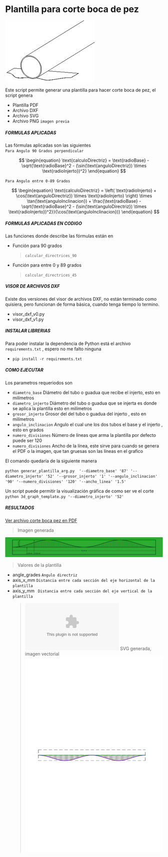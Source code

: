 # Plantilla para corte boca de pez

![image](screenshot/aplicando_plantilla.gif)

Este script permite generar una plantilla para hacer corte boca de pez, el script genera

- Plantilla PDF
- Archivo DXF
- Archivo SVG
- Archivo PNG `imagen previa`

##### FORMULAS APLICADAS

Las fórmulas aplicadas son las siguientes  
`Para Angulo 90 Grados perpendicular 
`

$$
\begin{equation}
\text{calculoDirectriz} = \text{radioBase} - \sqrt{\text{radioBase}^2 - (\sin(\text{anguloDirectriz}) \times \text{radioInjerto})^2}
\end{equation}
$$

`Para Angulo entre 0-89 Grados  
`

$$
\begin{equation}
\text{calculoDirectriz} = \left( \text{radioInjerto} + \cos(\text{anguloDirectriz}) \times \text{radioInjerto} \right) \times \tan(\text{anguloInclinacion}) + \frac{\text{radioBase} - \sqrt{\text{radioBase}^2 - (\sin(\text{anguloDirectriz}) \times \text{radioInjerto})^2}}{\cos(\text{anguloInclinacion})}
\end{equation}
$$

##### FORMULAS APLICADAS EN CODIGO

Las funciones donde describe las fórmulas están en

- Función para 90 grados
  > `calcular_directrices_90`
- Función para entre 0 y 89 grados
  > `calcular_directrices_45`

##### VISOR DE ARCHIVOS DXF

Existe dos versiones del visor de archivos DXF, no están terminado como quisiera, pero funcionan de forma básica, cuando tenga tiempo lo termino.

- visor_dxf_v0.py
- visor_dxf_v1.py

##### INSTALAR LIBRERIAS

Para poder instalar la dependencia de Python está el archivo `requirements.txt` , espero no me falto ninguna

- `pip install -r requirements.txt`

##### COMO EJECUTAR

Los parametros requeriodos son

- `diametro_base` Diámetro del tubo o guadua que recibe el injerto, esto en milímetros
- `diametro_injerto` Diámetro del tubo o guadua que se injerta es donde se aplica la plantilla esto en milímetros
- `grosor_injerto` Grosor del del tubo o guadua del injerto , esto en milímetros
- `angulo_inclinacion` Angulo el cual une los dos tubos el base y el injerto , esto en grados
- `numero_divisiones` Número de líneas que arma la plantilla por defecto puede ser 120
- `numero_divisiones` Ancho de la línea, este sirve para cuando se genera el PDF o la imagen, que tan gruesas son las líneas en el grafico

El comando quedaría de la siguiente manera

`python generar_plantilla_arg.py  '--diametro_base' '87' '--diametro_injerto' '52' '--grosor_injerto' '1' '--angulo_inclinacion' '90' '--numero_divisiones' '120' '--ancho_linea' '1.5'`

Un script puede permitir la visualización gráfica de como ser ve el corte
`python 3d_graph_template.py '--diametro_injerto' '52'`

##### RESULTADOS

[Ver archivo corte boca pez en PDF](screenshot/plantilla_corte_boca_pez.pdf)

> Imagen generada

![plantilla corte boca pez](screenshot/plantilla_corte_boca_pez.png)

> Valores de la plantilla

- angle_grades `Angulo directriz `
- axis_x_mm `Distancia entre cada sección del eje horizontal de la plantilla`
- axis_y_mm ` Distancia entre cada sección del eje vertical de la plantilla`
  > ![Archivo_CSV](screenshot/plantilla_corte_boca_pez.csv)
  > SVG generada, imagen vectorial
  > ![plantilla corte boca pez en SVG](screenshot/plantilla_corte_boca_pez.svg)
